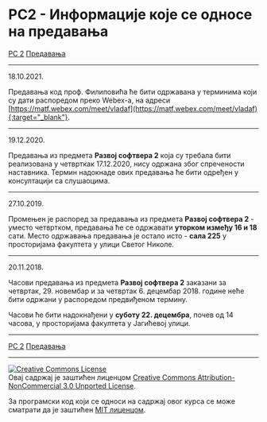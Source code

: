 # РС2 - Информациjе које се односе на предавања

[РС 2](../../README.md) [Предавања](../README.md)

---

18.10.2021.

Предавања код проф. Филиповића ће бити одржавана у терминима који су дати распоредом преко Webex-a, на адреси [https://matf.webex.com/meet/vladaf](https://matf.webex.com/meet/vladaf){:target="_blank"}.

---

19.12.2020.

Предавања из предмета **Развој софтвера 2** која су требала бити реализована у четврткак 17.12.2020, нису одржана због спречености наставника. Термин надокнаде ових предавања ће бити одређен у консултацији са слушаоцима.

---

27.10.2019.

Промењен је распоред за предавања из предмета **Развој софтвера 2** - уместо четвртком, предавања ће се одржавати **уторком између 16 и 18** сати. Место одржавања предавања је остало исто - **сала 225** у просторијама факултета у улици Светог Николе.

---

20.11.2018.

Часови предавања из предмета **Развој софтвера 2** заказани за четвртак, 29. новембар и за четвртак 6. децембар 2018. године неће бити одржани у распоредом предвиђеном термину.

Часови ће бити надокнађени у **суботу 22. децембра**, почев од 14 часова, у просторијама факултета у Јагићевој улици.

---

[РС 2](../../README.md) [Предавања](../README.md)

---

<a rel="license" href="http://creativecommons.org/licenses/by-nc/3.0/"><img alt="Creative Commons License" style="border-width:0" src="https://i.creativecommons.org/l/by-nc/3.0/88x31.png" /></a><br />Овај садржај је заштићен лиценцом <a rel="license" href="http://creativecommons.org/licenses/by-nc/3.0/">Creative Commons Attribution-NonCommercial 3.0 Unported License</a>.

За програмски код који се односи на садржај овог курса се може сматрати да је заштићен [MIT лиценцом](/LICENSE).